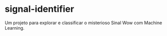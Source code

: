 # signal-identifier
Um projeto para explorar e classificar o misterioso Sinal Wow com Machine Learning.
